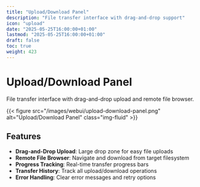 ```yaml
---
title: "Upload/Download Panel"
description: "File transfer interface with drag-and-drop support"
icon: "upload"
date: "2025-05-25T16:00:00+01:00"
lastmod: "2025-05-25T16:00:00+01:00"
draft: false
toc: true
weight: 423
---
```


# Upload/Download Panel

File transfer interface with drag-and-drop upload and remote file browser.

{{< figure src="/images/webui/upload-download-panel.png" alt="Upload/Download Panel" class="img-fluid" >}}

## Features

- **Drag-and-Drop Upload**: Large drop zone for easy file uploads
- **Remote File Browser**: Navigate and download from target filesystem
- **Progress Tracking**: Real-time transfer progress bars
- **Transfer History**: Track all upload/download operations
- **Error Handling**: Clear error messages and retry options 